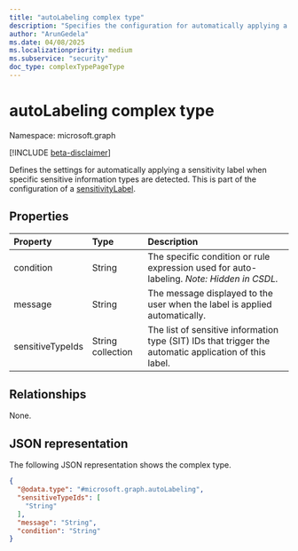 ```yaml
---
title: "autoLabeling complex type"
description: "Specifies the configuration for automatically applying a sensitivity label based on detected sensitive information types."
author: "ArunGedela"
ms.date: 04/08/2025
ms.localizationpriority: medium
ms.subservice: "security"
doc_type: complexTypePageType
---
```


# autoLabeling complex type

Namespace: microsoft.graph

[!INCLUDE [beta-disclaimer](../../includes/beta-disclaimer.md)]

Defines the settings for automatically applying a sensitivity label when specific sensitive information types are detected. This is part of the configuration of a [sensitivityLabel](../resources/sensitivitylabel.md).

## Properties

| Property         | Type              | Description                                                                                                    |
| :--------------- | :---------------- | :------------------------------------------------------------------------------------------------------------- |
| condition        | String            | The specific condition or rule expression used for auto-labeling. *Note: Hidden in CSDL.*                       |
| message          | String            | The message displayed to the user when the label is applied automatically.                                     |
| sensitiveTypeIds | String collection | The list of sensitive information type (SIT) IDs that trigger the automatic application of this label.         |

## Relationships

None.

## JSON representation

The following JSON representation shows the complex type.
<!-- {
  "blockType": "resource",
  "@odata.type": "microsoft.graph.autoLabeling",
  "openType": false
}-->
``` json
{
  "@odata.type": "#microsoft.graph.autoLabeling",
  "sensitiveTypeIds": [
    "String"
  ],
  "message": "String",
  "condition": "String"
}
```